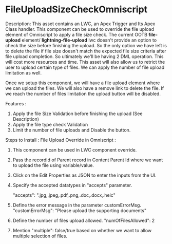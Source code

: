 # FileUploadSizeCheckOmniscript

Description:
This asset contains an LWC, an Apex Trigger and Its Apex Class handler. This component can be used to override the file upload element of Omniscript to apply a file size check. 
The current OOTB **file-upload** element/ **lightning-file-upload** lwc doesn't provide an option to check the size before finishing the upload. So the only option we have left is to delete the file if file size doesn't match the expected file size criteria after file upload completion. So ultimately we'll be having 2 DML operation. This will cost more resources and time.
This asset will also allow us to retrict the user to upload certain type of files.  We can apply the number of file upload limitation as well.

Once we setup this component, we will have a file upload element where we can upload the files. We will also have a remove link to delete the file. If we reach the number of files limitation the upload button will be disabled.

Features :
  1. Apply the file Size Validation before finishing the upload (See Description)
  2. Apply the file type check Validation
  3. Limit the number of file uploads and Disable the button.

Steps to Install : File Upload Override in Omniscript :

  1. This component can be used in LWC component override.
     
  2. Pass the recordId of Parent record in Content Parent Id where we want to upload the file using variable/value.
     
  3. Click on the Edit Properties as JSON to enter the inputs from the UI.
     
  4. Specify the accepted datatypes in "accepts" parameter.
     
     "accepts": ".jpg,.jpeg,.pdf,.png,.doc,.docx,.heic"
     
  5. Define the error message in the parameter customErrorMsg.
      "customErrorMsg": "Please upload the supporting documents"
     
  6. Define the number of files upload allowed.
     "numOfFilesAllowed": 2
     
  7. Mention "multiple": false/true based on whether we want to allow multiple selection of files.
     


